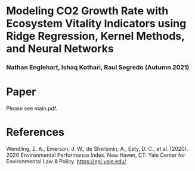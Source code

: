 # Modeling CO2 Growth Rate with Ecosystem Vitality Indicators using Ridge Regression, Kernel Methods, and Neural Networks
### Nathan Englehart, Ishaq Kothari, Raul Segredo (Autumn 2021)
# Paper
Please see main.pdf.
# References
Wendling, Z. A., Emerson, J. W., de Sherbinin, A., Esty, D. C., et al. (2020). 2020
Environmental Performance Index. New Haven, CT: Yale Center for Environmental
Law & Policy. https://epi.yale.edu/ 
